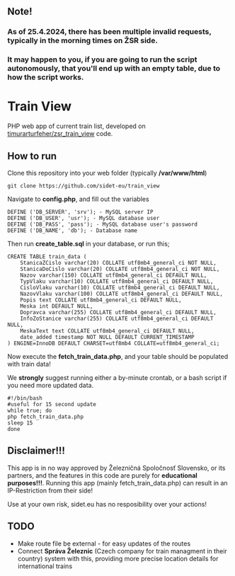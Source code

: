 ## Note!

### As of 25.4.2024, there has been multiple invalid requests, typically in the morning times on ŽSR side.

### It may happen to you, if you are going to run the script autonomously, that you'll end up with an empty table, due to how the script works.

  
  

# Train View

  

PHP web app of current train list, developed on [timurarturfeher/zsr_train_view](https://github.com/timurarturfeher/zsr_train_view) code.

  

## How to run

  

Clone this repository into your web folder (typically **/var/www/html**)

  

  

    git clone https://github.com/sidet-eu/train_view

  

Navigate to **config.php**, and fill out the variables

  

  

    DEFINE ('DB_SERVER', 'srv'); - MySQL server IP
    DEFINE ('DB_USER', 'usr'); - MySQL database user
    DEFINE ('DB_PASS', 'pass'); - MySQL database user's password
    DEFINE ('DB_NAME', 'db'); - Database name

  

Then run **create_table.sql** in your database, or run this;

  

    CREATE TABLE train_data (
	    StanicaZCislo varchar(20) COLLATE utf8mb4_general_ci NOT NULL,
	    StanicaDoCislo varchar(20) COLLATE utf8mb4_general_ci NOT NULL,
	    Nazov varchar(150) COLLATE utf8mb4_general_ci DEFAULT NULL,
	    TypVlaku varchar(10) COLLATE utf8mb4_general_ci DEFAULT NULL,
	    CisloVlaku varchar(10) COLLATE utf8mb4_general_ci DEFAULT NULL,
	    NazovVlaku varchar(100) COLLATE utf8mb4_general_ci DEFAULT NULL,
	    Popis text COLLATE utf8mb4_general_ci DEFAULT NULL,
	    Meska int DEFAULT NULL,
	    Dopravca varchar(255) COLLATE utf8mb4_general_ci DEFAULT NULL,
	    InfoZoStanice varchar(255) COLLATE utf8mb4_general_ci DEFAULT NULL,
	    MeskaText text COLLATE utf8mb4_general_ci DEFAULT NULL,
	    date_added timestamp NOT NULL DEFAULT CURRENT_TIMESTAMP
    ) ENGINE=InnoDB DEFAULT CHARSET=utf8mb4 COLLATE=utf8mb4_general_ci;

  

  

Now execute the **fetch_train_data.php**, and your table should be populated with train data!

  

  

We **strongly** suggest running either a by-minute crontab, or a bash script if you need more updated data.

  

    #!/bin/bash
    #useful for 15 second update
    while true; do
    php fetch_train_data.php
    sleep 15
    done

  

## Disclaimer!!!

  

This app is in no way approved by Železničná Spoločnosť Slovensko, or its partners, and the features in this code are purely for **educational purposes!!!**. Running this app (mainly fetch_train_data.php) can result in an IP-Restriction from their side!

  

Use at your own risk, sidet.eu has no resposibility over your actions!

## TODO

 - Make route file be external - for easy updates of the routes
 - Connect **Správa Železnic** (Czech company for train managment in their country) system with this, providing more precise location details for international trains

